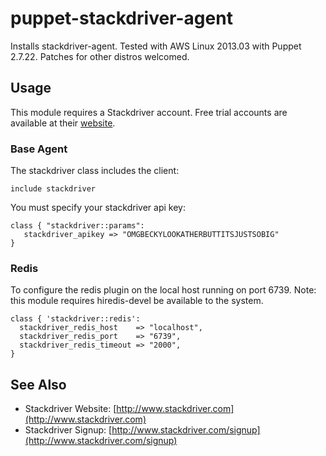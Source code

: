# puppet-stackdriver-agent

Installs stackdriver-agent.  Tested with AWS Linux 2013.03 with Puppet 2.7.22.  Patches for other distros welcomed.

## Usage

This module requires a Stackdriver account.  Free trial accounts are available at their [website](http://www.stackdriver.com/signup).

### Base Agent

The stackdriver class includes the client:

	include stackdriver

You must specify your stackdriver api key:

	class { "stackdriver::params":
	   stackdriver_apikey => "OMGBECKYLOOKATHERBUTTITSJUSTSOBIG"
	}

### Redis

To configure the redis plugin on the local host running on port 6739.  Note: this module requires hiredis-devel be available to the system.

	class { 'stackdriver::redis':
	  stackdriver_redis_host    => "localhost",
	  stackdriver_redis_port    => "6739",
	  stackdriver_redis_timeout => "2000",
	}

## See Also

* Stackdriver Website: [http://www.stackdriver.com](http://www.stackdriver.com)
* Stackdriver Signup:  [http://www.stackdriver.com/signup](http://www.stackdriver.com/signup)


